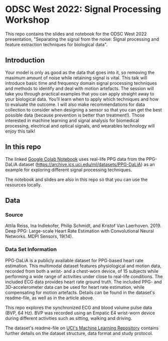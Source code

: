 # ODSC West 2022: Signal Processing Workshop

This repo contains the slides and notebook for the ODSC West 2022 presentation, "Separating the signal from the noise: Signal processing and feature extraction techniques for biological data".

## Introduction
Your model is only as good as the data that goes into it, so removing the maximum amount of noise while retaining signal is vital. This talk will introduce basic time and frequency domain signal processing techniques and methods to identify and deal with motion artefacts. The session will take you through practical examples that you can apply straight away to your biological data. You’ll learn when to apply which techniques and how to evaluate the outcome. I will also make recommendations for data collection to consider when designing a sensor so that you can get the best possible data (because prevention is better than treatment!). Those interested in machine learning and signal analysis for biomedical processing, electrical and optical signals, and wearables technology will enjoy this talk!

## In this repo
The linked [Google Colab Notebook](https://colab.research.google.com/drive/1D6GyQJq2xUzBRlZ0T9YTkXmWDalrY9ql?usp=sharing) uses real-life PPG data from the PPG-DaLiA dataset (https://archive.ics.uci.edu/ml/datasets/PPG-DaLiA) as an example for exploring different signal processing techniques.

The notebook and slides are also in this repo so that you can use the resources locally.

## Data

### Source 
Attila Reiss, Ina Indlekofer, Philip Schmidt, and Kristof Van Laerhoven. 2019. Deep PPG: Large-scale Heart Rate Estimation with Convolutional Neural Networks. MDPI Sensors, 19(14).

### Data Set Information

PPG-DaLiA is a publicly available dataset for PPG-based heart rate estimation. This multimodal dataset features physiological and motion data, recorded from both a wrist- and a chest-worn device, of 15 subjects while performing a wide range of activities under close to real-life conditions. The included ECG data provides heart rate ground truth. The included PPG- and 3D-accelerometer data can be used for heart rate estimation, while compensating for motion artefacts. Details can be found in the dataset's readme-file, as well as in the article above.

This repo explores the synchronized ECG and blood volume pulse data (BVP, 64 Hz). BVP was recorded using an Empatic E4 wrist-worn device during different activities such as sitting, walking and driving. 

The dataset's readme-file on [UCI's Machine Learning Repository](https://archive.ics.uci.edu/ml/datasets/PPG-DaLiA) contains further details on the dataset structure, data format and study protocol.


